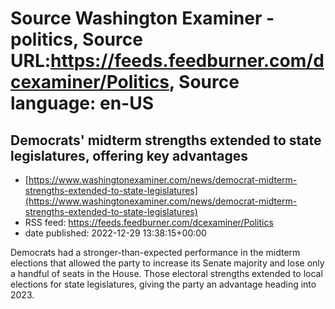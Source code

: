 # Source Washington Examiner - politics, Source URL:https://feeds.feedburner.com/dcexaminer/Politics, Source language: en-US

## Democrats' midterm strengths extended to state legislatures, offering key advantages
 - [https://www.washingtonexaminer.com/news/democrat-midterm-strengths-extended-to-state-legislatures](https://www.washingtonexaminer.com/news/democrat-midterm-strengths-extended-to-state-legislatures)
 - RSS feed: https://feeds.feedburner.com/dcexaminer/Politics
 - date published: 2022-12-29 13:38:15+00:00

Democrats had a stronger-than-expected performance in the midterm elections that allowed the party to increase its Senate majority and lose only a handful of seats in the House. Those electoral strengths extended to local elections for state legislatures, giving the party an advantage heading into 2023.
